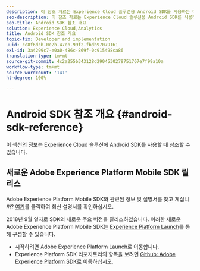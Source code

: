 ```yaml
---
description: 이 참조 자료는 Experience Cloud 솔루션용 Android SDK를 사용하는 데 도움이 됩니다.
seo-description: 이 참조 자료는 Experience Cloud 솔루션용 Android SDK를 사용하는 데 도움이 됩니다.
seo-title: Android SDK 참조 개요
solution: Experience Cloud,Analytics
title: Android SDK 참조 개요
topic-fix: Developer and implementation
uuid: ce8f6dcb-0e2b-47eb-99f2-fbdb97079161
exl-id: 3a4299c7-e0a0-486c-869f-0c915498ca86
translation-type: tm+mt
source-git-commit: 4c2a255b343128d2904530279751767e7f99a10a
workflow-type: tm+mt
source-wordcount: '141'
ht-degree: 100%

---
```


# Android SDK 참조 개요 {#android-sdk-reference}

이 섹션의 정보는 Experience Cloud 솔루션에 Android SDK를 사용할 때 참조할 수 있습니다.

## 새로운 Adobe Experience Platform Mobile SDK 릴리스

Adobe Experience Platform Mobile SDK와 관련된 정보 및 설명서를 찾고 계십니까? [여기](https://aep-sdks.gitbook.io/docs/)를 클릭하여 최신 설명서를 확인하십시오.

2018년 9월 일자로 SDK의 새로운 주요 버전을 릴리스하였습니다. 이러한 새로운 Adobe Experience Platform Mobile SDK는 [Experience Platform Launch](https://www.adobe.com/kr/experience-platform/launch.html)를 통해 구성할 수 있습니다.

* 시작하려면 Adobe Experience Platform Launch로 이동합니다.
* Experience Platform SDK 리포지토리의 항목을 보려면 [Github: Adobe Experience Platform SDK](https://github.com/Adobe-Marketing-Cloud/acp-sdks)로 이동하십시오.
